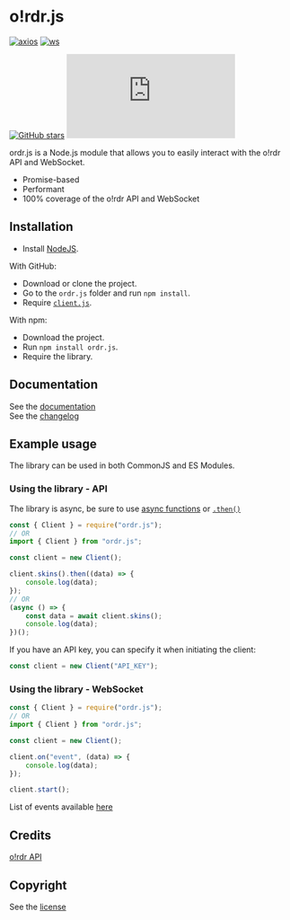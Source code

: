 # o!rdr.js

[![axios](https://img.shields.io/github/package-json/dependency-version/LockBlock-dev/ordr.js/axios)](https://www.npmjs.com/package/axios) [![ws](https://img.shields.io/github/package-json/dependency-version/LockBlock-dev/ordr.js/socket.io-client)](https://www.npmjs.com/package/socket.io-client)

[![GitHub stars](https://img.shields.io/github/stars/LockBlock-dev/ordr.js.svg)](https://github.com/LockBlock-dev/ordr.js/stargazers) ![npm](https://img.shields.io/npm/dm/ordr.js)

ordr.js is a Node.js module that allows you to easily interact with the o!rdr API and WebSocket.

-   Promise-based
-   Performant
-   100% coverage of the o!rdr API and WebSocket

## Installation

-   Install [NodeJS](https://nodejs.org).

With GitHub:

-   Download or clone the project.
-   Go to the `ordr.js` folder and run `npm install`.
-   Require [`client.js`](/src/client.js).

With npm:

-   Download the project.
-   Run `npm install ordr.js`.
-   Require the library.

## Documentation

See the [documentation](https://lockblock-dev.github.io/ordr.js/)  
See the [changelog](/CHANGELOG.md)

## Example usage

The library can be used in both CommonJS and ES Modules.

### Using the library - API

The library is async, be sure to use [async functions](https://developer.mozilla.org/en-US/docs/Web/JavaScript/Reference/Statements/async_function#syntax) or [`.then()`](https://developer.mozilla.org/en-US/docs/Web/JavaScript/Reference/Global_Objects/Promise/then#syntax)

```js
const { Client } = require("ordr.js");
// OR
import { Client } from "ordr.js";

const client = new Client();

client.skins().then((data) => {
    console.log(data);
});
// OR
(async () => {
    const data = await client.skins();
    console.log(data);
})();
```

If you have an API key, you can specify it when initiating the client:

```js
const client = new Client("API_KEY");
```

### Using the library - WebSocket

```js
const { Client } = require("ordr.js");
// OR
import { Client } from "ordr.js";

const client = new Client();

client.on("event", (data) => {
    console.log(data);
});

client.start();
```

List of events available [here](/WebSocket.md)

## Credits

[o!rdr API](https://ordr.issou.best/docs)

## Copyright

See the [license](/LICENSE)
